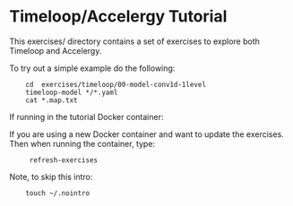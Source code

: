 Timeloop/Accelergy Tutorial
===========================

This exercises/ directory contains a set of exercises to
explore both Timeloop and Accelergy.

To try out a simple example do the following:

```
    cd  exercises/timeloop/00-model-conv1d-1level
    timeloop-model */*.yaml
    cat *.map.txt
```

If running in the tutorial Docker container:

If you are using a new Docker container and want to update the exercises. 
Then when running the container, type:

```
     refresh-exercises
```

Note, to skip this intro:

```
    touch ~/.nointro
```
